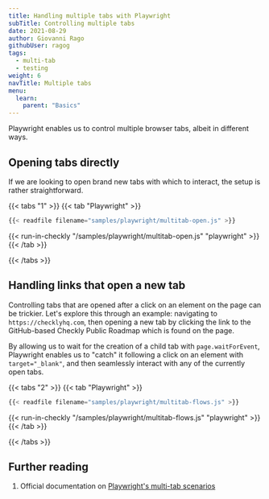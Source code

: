 ```yaml
---
title: Handling multiple tabs with Playwright
subTitle: Controlling multiple tabs
date: 2021-08-29
author: Giovanni Rago
githubUser: ragog
tags:
  - multi-tab
  - testing
weight: 6
navTitle: Multiple tabs
menu:
  learn:
    parent: "Basics"
---
```


Playwright enables us to control multiple browser tabs, albeit in different ways. 

## Opening tabs directly

If we are looking to open brand new tabs with which to interact, the setup is rather straightforward.

{{< tabs "1" >}}
{{< tab "Playwright" >}}
```js
{{< readfile filename="samples/playwright/multitab-open.js" >}}
```
{{< run-in-checkly "/samples/playwright/multitab-open.js" "playwright"  >}}
{{< /tab >}}

{{< /tabs >}}

## Handling links that open a new tab

Controlling tabs that are opened after a click on an element on the page can be trickier. Let's explore this through an example: navigating to `https://checklyhq.com`, then opening a new tab by clicking the link to the GitHub-based Checkly Public Roadmap which is found on the page.

By allowing us to wait for the creation of a child tab with `page.waitForEvent`, Playwright enables us to "catch" it following a click on an element with `target="_blank"`, and then seamlessly interact with any of the currently open tabs. 


{{< tabs "2" >}}
{{< tab "Playwright" >}}
```js
{{< readfile filename="samples/playwright/multitab-flows.js" >}}
```
{{< run-in-checkly "/samples/playwright/multitab-flows.js" "playwright"  >}}
{{< /tab >}}

{{< /tabs >}}



## Further reading

1. Official documentation on [Playwright's multi-tab scenarios](https://playwright.dev/docs/multi-pages)
